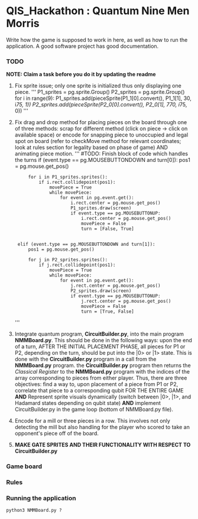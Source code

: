 # QIS_Hackathon : Quantum Nine Men Morris

Write how the game is supposed to work in here, as well as how to run the application. A good software project has good documentation.

### TODO
**NOTE: Claim a task before you do it by updating the readme**
1. Fix sprite issue; only one sprite is initialized thus only displaying one piece.
   '''
   P1_sprites = pg.sprite.Group()
   P2_sprites = pg.sprite.Group()
   for i in range(9):
       P1_sprites.add(pieceSprite(P1_1[0].convert(), P1_1[1], 30, i*75, 1))
       P2_sprites.add(pieceSprite(P2_0[0].convert(), P2_0[1], 770, i*75, 0))
   '''
2. Fix drag and drop method for placing pieces on the board through one of three methods: scrap for different method (click on piece -> click on available space) or encode for snapping piece to unoccupied and legal spot on board (refer to checkMove method for relevant coordinates; look at rules section for legality based on phase of game) AND animating piece motion.
   '''
   #TODO: Finish block of code which handles the turns
        if (event.type == pg.MOUSEBUTTONDOWN and turn[0]):
            pos1 = pg.mouse.get_pos()

            for i in P1_sprites.sprites():
                if i.rect.collidepoint(pos1):
                    movePiece = True
                    while movePiece:
                        for event in pg.event.get():
                            i.rect.center = pg.mouse.get_pos()
                            P1_sprites.draw(screen)
                            if event.type == pg.MOUSEBUTTONUP:
                                i.rect.center = pg.mouse.get_pos()
                                movePiece = False
                                turn = [False, True]


        elif (event.type == pg.MOUSEBUTTONDOWN and turn[1]):
            pos1 = pg.mouse.get_pos()

            for j in P2_sprites.sprites():
                if j.rect.collidepoint(pos1):
                    movePiece = True
                    while movePiece:
                        for event in pg.event.get():
                            j.rect.center = pg.mouse.get_pos()
                            P2_sprites.draw(screen)
                            if event.type == pg.MOUSEBUTTONUP:
                                j.rect.center = pg.mouse.get_pos()
                                movePiece = False
                                turn = [True, False]
   '''
3. Integrate quantum program, **CircuitBuilder.py**, into the main program **NMMBoard.py**. This should be done in the following ways: upon the end of a turn, AFTER THE INITIAL PLACEMENT PHASE, all pieces for P1 or P2, depending on the turn, should be put into the |0> or |1> state. This is done with the **CircuitBuilder.py** program in a call from the **NMMBoard.py** program. the **CircuitBuilder.py** program then returns the *Classical Register* to the **NMMBoard.py** program with the indices of the array corresponding to pieces from either player. Thus, there are three objectives: find a way to, upon placement of a piece from P1 or P2, correlate that piece to a corresponding qubit FOR THE ENTIRE GAME **AND** Represent sprite visuals dynamically (switch between |0>, |1>, and Hadamard states depending on qubit state) **AND** implement CircuitBuilder.py in the game loop (bottom of NMMBoard.py file).
   
4. Encode for a mill or three pieces in a row. This involves not only detecting the mill but also handling for the player who scored to take an opponent's piece off of the board.
   
5. **MAKE GATE SPRITES AND THEIR FUNCTIONALITY WITH RESPECT TO CircuitBuilder.py**

### Game board
 
### Rules

### Running the application
```
python3 NMMBoard.py ?
```
